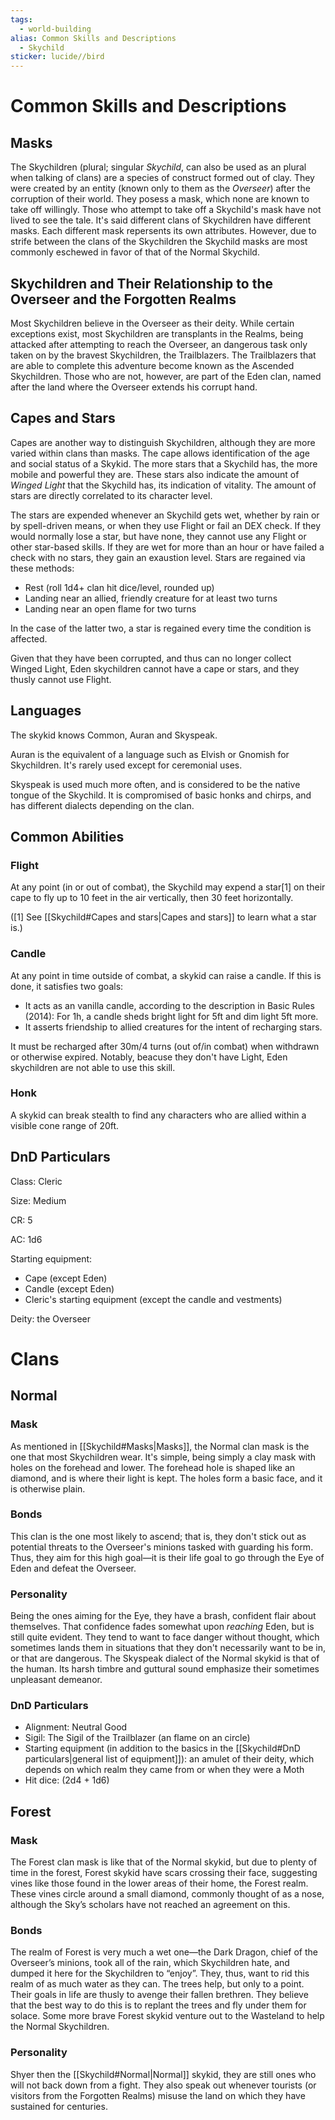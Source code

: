 ```yaml
---
tags:
  - world-building
alias: Common Skills and Descriptions
  - Skychild
sticker: lucide//bird
---
```


# Common Skills and Descriptions

## Masks

The Skychildren (plural; singular _Skychild_, can also be used as an plural when talking of clans) are a species of construct formed out of clay. They were created by an entity (known only to them as the _Overseer_) after the corruption of their world. They posess a mask, which none are known to take off willingly. Those who attempt to take off a Skychild's mask have not lived to see the tale. It's said different clans of Skychildren have different masks. Each different mask repersents its own attributes. However, due to strife between the clans of the Skychildren the Skychild masks are most commonly eschewed in favor of that of the Normal Skychild.

## Skychildren and Their Relationship to the Overseer and the Forgotten Realms

Most Skychildren believe in the Overseer as their deity. While certain exceptions exist, most Skychildren are transplants in the Realms, being attacked after attempting to reach the Overseer, an dangerous task only taken on by the bravest Skychildren, the Trailblazers. The Trailblazers that are able to complete this adventure become known as the Ascended Skychildren. Those who are not, however, are part of the Eden clan, named after the land where the Overseer extends his corrupt hand.

## Capes and Stars

Capes are another way to distinguish Skychildren, although they are more varied within clans than masks. The cape allows identification of the age and social status of a Skykid. The more stars that a Skychild has, the more mobile and powerful they are. These stars also indicate the amount of _Winged Light_ that the Skychild has, its indication of vitality. The amount of stars are directly correlated to its character level.

The stars are expended whenever an Skychild gets wet, whether by rain or by spell-driven means, or when they use Flight or fail an DEX check. If they would normally lose a star, but have none, they cannot use any Flight or other star-based skills. If they are wet for more than an hour or have failed a check with no stars, they gain an exaustion level. Stars are regained via these methods:

- Rest (roll 1d4+ clan hit dice/level, rounded up)
- Landing near an allied, friendly creature for at least two turns
- Landing near an open flame for two turns

In the case of the latter two, a star is regained every time the condition is affected.

Given that they have been corrupted, and thus can no longer collect Winged Light, Eden skychildren cannot have a cape or stars, and they thusly cannot use Flight.

## Languages

The skykid knows Common, Auran and Skyspeak.

Auran is the equivalent of a language such as Elvish or Gnomish for Skychildren. It's rarely used except for ceremonial uses.

Skyspeak is used much more often, and is considered to be the native tongue of the Skychild. It is compromised of basic honks and chirps, and has different dialects depending on the clan.

## Common Abilities

### Flight

At any point (in or out of combat), the Skychild may expend a star[1] on their cape to fly up to 10 feet in the air vertically, then 30 feet horizontally.

([1] See [[Skychild#Capes and stars|Capes and stars]] to learn what a star is.)

### Candle

At any point in time outside of combat, a skykid can raise a candle. If this is done, it satisfies two goals:

- It acts as an vanilla candle, according to the description in Basic Rules (2014):
	 For 1h, a candle sheds bright light for 5ft and dim light 5ft more.
- It asserts friendship to allied creatures for the intent of recharging stars.

It must be recharged after 30m/4 turns (out of/in combat) when withdrawn or otherwise expired. Notably, beacuse they don't have Light, Eden skychildren are not able to use this skill.

### Honk

A skykid can break stealth to find any characters who are allied within a visible cone range of 20ft.

## DnD Particulars

Class: Cleric

Size: Medium

CR: 5

AC: 1d6

Starting equipment:

- Cape (except Eden)
- Candle (except Eden)
- Cleric's starting equipment (except the candle and vestments)

Deity: the Overseer

# Clans

## Normal

### Mask

As mentioned in [[Skychild#Masks|Masks]], the Normal clan mask is the one that most Skychildren wear. It's simple, being simply a clay mask with holes on the forehead and lower. The forehead hole is shaped like an diamond, and is where their light is kept. The holes form a basic face, and it is otherwise plain.

### Bonds

This clan is the one most likely to ascend; that is, they don't stick out as potential threats to the Overseer's minions tasked with guarding his form.
Thus, they aim for this high goal—it is their life goal to go through the Eye of Eden and defeat the Overseer.

### Personality

Being the ones aiming for the Eye, they have a brash, confident flair about themselves. That confidence fades somewhat upon _reaching_ Eden, but is still quite evident.
They tend to want to face danger without thought, which sometimes lands them in situations that they don't necessarily want to be in, or that are dangerous.
The Skyspeak dialect of the Normal skykid is that of the human. Its harsh timbre and guttural sound emphasize their sometimes unpleasant demeanor.

### DnD Particulars

- Alignment: Neutral Good
- Sigil: The Sigil of the Trailblazer (an flame on an circle)
- Starting equipment (in addition to the basics in the [[Skychild#DnD particulars|general list of equipment]]): an amulet of their deity, which depends on which realm they came from or when they were a Moth
- Hit dice: (2d4 + 1d6)

## Forest

### Mask

The Forest clan mask is like that of the Normal skykid, but due to plenty of time in the forest, Forest skykid have scars crossing their face, suggesting vines like those found in the lower areas of their home, the Forest realm. These vines circle around a small diamond, commonly thought of as a nose, although the Sky’s scholars have not reached an agreement on this.

### Bonds

The realm of Forest is very much a wet one—the Dark Dragon, chief of the Overseer’s minions, took all of the rain, which Skychildren hate, and dumped it here for the Skychildren to “enjoy”. They, thus, want to rid this realm of as much water as they can. The trees help, but only to a point. Their goals in life are thusly to avenge their fallen brethren. They believe that the best way to do this is to replant the trees and fly under them for solace. Some more brave Forest skykid venture out to the Wasteland to help the Normal Skychildren.

### Personality

Shyer then the [[Skychild#Normal|Normal]] skykid, they are still ones who will not back down from a fight. They also speak out whenever tourists (or visitors from the Forgotten Realms) misuse the land on which they have sustained for centuries.


